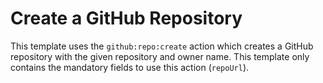 # Create a GitHub Repository
This template uses the `github:repo:create` action which creates a GitHub repository with the given repository and owner name. This template only contains the mandatory fields to use this action (`repoUrl`).